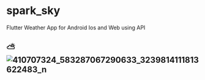 # spark_sky

Flutter Weather App for Android Ios and Web using API

## ⛅![410707324_583287067290633_3239814111813622483_n](https://github.com/mohamed-essam-abdelkaream/Spark_Sky/assets/75342235/c40141a3-eeb4-483e-a0dd-6fea5c641401)
